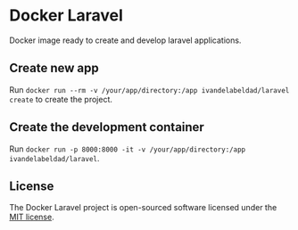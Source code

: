# Docker Laravel
Docker image ready to create and develop laravel applications.

## Create new app

Run `docker run --rm -v /your/app/directory:/app ivandelabeldad/laravel create` to create the project.

## Create the development container

Run `docker run -p 8000:8000 -it -v /your/app/directory:/app ivandelabeldad/laravel`.

## License

The Docker Laravel project is open-sourced software licensed under the [MIT license](https://github.com/ivandelabeldad/docker-laravel/blob/master/LICENSE).
